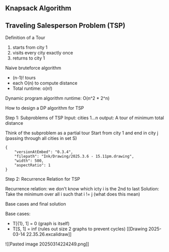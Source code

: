 
## Knapsack Algorithm


## Traveling Salesperson Problem (TSP)

Definition of a Tour
1) starts from city 1
2) visits every city exactly once
3) returns to city 1

Naive bruteforce algorithm
- (n-1)! tours
- each O(n) to compute distance
- Total runtime: o(n!)

Dynamic program algorithm runtime: O(n^2 * 2^n)

How to design a DP algorithm for TSP

Step 1: Subproblems of TSP
Input: cities 1...n
output: A tour of minimum total distance

Think of the subproblem as a partial tour
Start from city 1 and end in city j (passing through all cities in set S)


```handdrawn-ink
{
	"versionAtEmbed": "0.3.4",
	"filepath": "Ink/Drawing/2025.3.6 - 15.11pm.drawing",
	"width": 500,
	"aspectRatio": 1
}
```


Step 2: Recurrence Relation for TSP

Recurrence relation: we don't know which icty i is the 2nd to last
Solution: Take the minimum over all i such that i != j (what does this mean)

Base cases and final solution

Base cases: 
- T[{1}, 1] = 0 (graph is itself)
- T[S, 1] = inf (rules out size 2 graphs to prevent cycles)
[[Drawing 2025-03-14 22.35.26.excalidraw]]


![[Pasted image 20250314224249.png]]

